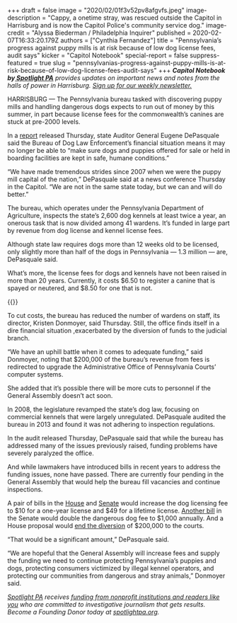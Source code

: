 +++
draft = false
image = "2020/02/01f3v52pv8afgvfs.jpeg"
image-description = "Cappy, a onetime stray, was rescued outside the Capitol in Harrisburg and is now the Capitol Police's community service dog."
image-credit = "Alyssa Biederman / Philadelphia Inquirer"
published = 2020-02-07T16:33:20.179Z
authors = ["Cynthia Fernandez"]
title = "Pennsylvania’s progress against puppy mills is at risk because of low dog license fees, audit says"
kicker = "Capitol Notebook"
special-report = false
suppress-featured = true
slug = "pennsylvanias-progress-against-puppy-mills-is-at-risk-because-of-low-dog-license-fees-audit-says"
+++
*__Capitol Notebook by[ Spotlight PA](https://www.spotlightpa.org/)__ provides updates on important news and notes from the halls of power in Harrisburg. [Sign up for our weekly newsletter.](https://www.spotlightpa.org/newsletters)*

HARRISBURG — The Pennsylvania bureau tasked with discovering puppy mills and handling dangerous dogs expects to run out of money by this summer, in part because license fees for the commonwealth’s canines are stuck at pre-2000 levels.

In a [report](https://www.paauditor.gov/press-releases/auditor-general-depasquale-fights-for-adequate-funding-to-continue-dog-law-enforcement-efforts) released Thursday, state Auditor General Eugene DePasquale said the Bureau of Dog Law Enforcement’s financial situation means it may no longer be able to “make sure dogs and puppies offered for sale or held in boarding facilities are kept in safe, humane conditions.”

“We have made tremendous strides since 2007 when we were the puppy mill capital of the nation,” DePasquale said at a news conference Thursday in the Capitol. “We are not in the same state today, but we can and will do better.”

The bureau, which operates under the Pennsylvania Department of Agriculture, inspects the state’s 2,600 dog kennels at least twice a year, an onerous task that is now divided among 41 wardens. It’s funded in large part by revenue from dog license and kennel license fees.

Although state law requires dogs more than 12 weeks old to be licensed, only slightly more than half of the dogs in Pennsylvania — 1.3 million — are, DePasquale said.

What’s more, the license fees for dogs and kennels have not been raised in more than 20 years. Currently, it costs $6.50 to register a canine that is spayed or neutered, and $8.50 for one that is not.

{{<newsletter-inline>}}

To cut costs, the bureau has reduced the number of wardens on staff, its director, Kristen Donmoyer, said Thursday. Still, the office finds itself in a dire financial situation ,exacerbated by the diversion of funds to the judicial branch.

“We have an uphill battle when it comes to adequate funding,” said Donmoyer, noting that $200,000 of the bureau’s revenue from fees is redirected to upgrade the Administrative Office of Pennsylvania Courts’ computer systems.

She added that it’s possible there will be more cuts to personnel if the General Assembly doesn’t act soon.

In 2008, the legislature revamped the state’s dog law, focusing on commercial kennels that were largely unregulated. DePasquale audited the bureau in 2013 and found it was not adhering to inspection regulations.

In the audit released Thursday, DePasquale said that while the bureau has addressed many of the issues previously raised, funding problems have severely paralyzed the office.

And while lawmakers have introduced bills in recent years to address the funding issues, none have passed. There are currently four pending in the General Assembly that would help the bureau fill vacancies and continue inspections.

A pair of bills in the [House](https://www.legis.state.pa.us/cfdocs/billInfo/billInfo.cfm?sYear=2019&sInd=0&body=H&type=B&bn=1504) and [Senate](https://www.legis.state.pa.us/cfdocs/billInfo/billInfo.cfm?sYear=2019&sInd=0&body=S&type=B&bn=0663) would increase the dog licensing fee to $10 for a one-year license and $49 for a lifetime license. [Another bill](https://www.legis.state.pa.us/cfdocs/billInfo/billInfo.cfm?sYear=2019&sInd=0&body=S&type=B&bn=0798) in the Senate would double the dangerous dog fee to $1,000 annually. And a House proposal would [end the diversion](https://www.legis.state.pa.us/cfdocs/billInfo/billInfo.cfm?sYear=2019&sInd=0&body=H&type=B&bn=1277) of $200,000 to the courts.

“That would be a significant amount,” DePasquale said.

“We are hopeful that the General Assembly will increase fees and supply the funding we need to continue protecting Pennsylvania’s puppies and dogs, protecting consumers victimized by illegal kennel operators, and protecting our communities from dangerous and stray animals,” Donmoyer said.

*[Spotlight PA](https://www.spotlightpa.org/) receives [funding from nonprofit institutions and readers like you](https://www.spotlightpa.org/support) who are committed to investigative journalism that gets results. Become a Founding Donor today at [spotlightpa.org](https://www.spotlightpa.org/).*

